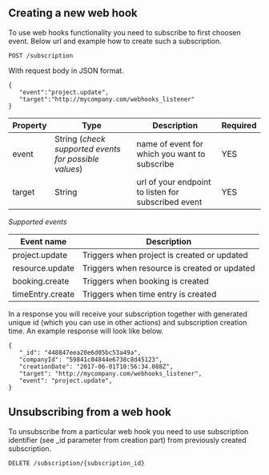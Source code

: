 ## Creating a new web hook

To use web hooks functionality you need to subscribe to first choosen event. Below url and example how to create such a subscription.

```
POST /subscription
```
With request body in JSON format.

```
{
   "event":"project.update",
   "target":"http://mycompany.com/webhooks_listener"
}
```

Property | Type | Description | Required
--- | --- | --- | ---
event | String (*check supported events for possible values*) | name of event for which you want to subscribe | YES
target | String | url of your endpoint to listen for subscribed event | YES



*Supported events*

Event name | Description
--- | ---
project.update | Triggers when project is created or updated
resource.update | Triggers when resource is created or updated
booking.create | Triggers when booking is created 
timeEntry.create | Triggers when time entry is created 

In a response you will receive your subscription together with generated unique id (which you can use in other actions) and subscription creation time. 
An example response will look like below.

```
{
   "_id": "448847eea20e6d05bc53a49a",
   "companyId": "59841c04844e6738c8d45123",
   "creationDate": "2017-06-01T10:56:34.088Z",
   "target": "http://mycompany.com/webhooks_listener",
   "event": "project.update",
}
```


## Unsubscribing from a web hook


To unsubscribe from a particular web hook you need to use subscription identifier (see _id parameter from creation part) from previously created subscription.

```
DELETE /subscription/{subscription_id}
```
